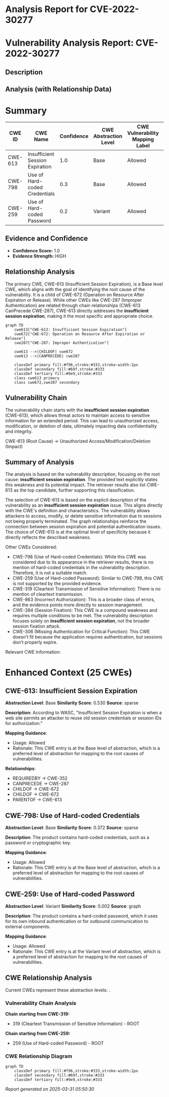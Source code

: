 # Analysis Report for CVE-2022-30277

# Vulnerability Analysis Report: CVE-2022-30277

## Description



## Analysis (with Relationship Data)

# Summary
| CWE ID | CWE Name | Confidence | CWE Abstraction Level | CWE Vulnerability Mapping Label | CWE-Vulnerability Mapping Notes |
|---|---|---|---|---|---|
| CWE-613 | Insufficient Session Expiration | 1.0 | Base | Allowed | Primary CWE |
| CWE-798 | Use of Hard-coded Credentials | 0.3 | Base | Allowed | Secondary Candidate |
| CWE-259 | Use of Hard-coded Password | 0.2 | Variant | Allowed | Secondary Candidate |

## Evidence and Confidence

*   **Confidence Score:** 1.0
*   **Evidence Strength:** HIGH

## Relationship Analysis
The primary CWE, CWE-613 (Insufficient Session Expiration), is a Base level CWE, which aligns with the goal of identifying the root cause of the vulnerability. It is a child of CWE-672 (Operation on Resource After Expiration or Release). While other CWEs like CWE-287 (Improper Authentication) are related through chain relationships (CWE-613 CanPrecede CWE-287), CWE-613 directly addresses the **insufficient session expiration**, making it the most specific and appropriate choice.

```mermaid
graph TD
    cwe613["CWE-613: Insufficient Session Expiration"]
    cwe672["CWE-672: Operation on Resource After Expiration or Release"]
    cwe287["CWE-287: Improper Authentication"]

    cwe613 -->|CHILDOF| cwe672
    cwe613 -->|CANPRECEDE| cwe287

    classDef primary fill:#f96,stroke:#333,stroke-width:2px
    classDef secondary fill:#69f,stroke:#333
    classDef tertiary fill:#9e9,stroke:#333
    class cwe613 primary
    class cwe672,cwe287 secondary
```

## Vulnerability Chain
The vulnerability chain starts with the **insufficient session expiration** (CWE-613), which allows threat actors to maintain access to sensitive information for an extended period. This can lead to unauthorized access, modification, or deletion of data, ultimately impacting data confidentiality and integrity.

CWE-613 (Root Cause) -> Unauthorized Access/Modification/Deletion (Impact)

## Summary of Analysis
The analysis is based on the vulnerability description, focusing on the root cause: **insufficient session expiration**. The provided text explicitly states this weakness and its potential impact. The retriever results also list CWE-613 as the top candidate, further supporting this classification.

The selection of CWE-613 is based on the explicit description of the vulnerability as an **insufficient session expiration** issue. This aligns directly with the CWE's definition and characteristics. The vulnerability allows attackers to access, modify, or delete sensitive information due to sessions not being properly terminated. The graph relationships reinforce the connection between session expiration and potential authentication issues. The choice of CWE-613 is at the optimal level of specificity because it directly reflects the described weakness.

Other CWEs Considered:

*   CWE-798 (Use of Hard-coded Credentials): While this CWE was considered due to its appearance in the retriever results, there is no mention of hard-coded credentials in the vulnerability description. Therefore, it is not a suitable match.
*   CWE-259 (Use of Hard-coded Password): Similar to CWE-798, this CWE is not supported by the provided evidence.
*   CWE-319 (Cleartext Transmission of Sensitive Information): There is no mention of cleartext transmission.
*   CWE-863 (Incorrect Authorization): This is a broader class of errors, and the evidence points more directly to session management.
*   CWE-384 (Session Fixation): This CWE is a compound weakness and requires multiple conditions to be met. The vulnerability description focuses solely on **insufficient session expiration**, not the broader session fixation attack.
*   CWE-306 (Missing Authentication for Critical Function): This CWE doesn't fit because the application requires authentication, but sessions don't properly expire.

Relevant CWE Information:

# Enhanced Context (25 CWEs)

## CWE-613: Insufficient Session Expiration
**Abstraction Level**: Base
**Similarity Score**: 0.530
**Source**: sparse

**Description**:
According to WASC, "Insufficient Session Expiration is when a web site permits an attacker to reuse old session credentials or session IDs for authorization."

**Mapping Guidance**:
- Usage: Allowed
- Rationale: This CWE entry is at the Base level of abstraction, which is a preferred level of abstraction for mapping to the root causes of vulnerabilities.

**Relationships**:
- REQUIREDBY -> CWE-352
- CANPRECEDE -> CWE-287
- CHILDOF -> CWE-672
- CHILDOF -> CWE-672
- PARENTOF -> CWE-613

## CWE-798: Use of Hard-coded Credentials
**Abstraction Level**: Base
**Similarity Score**: 0.372
**Source**: sparse

**Description**:
The product contains hard-coded credentials, such as a password or cryptographic key.

**Mapping Guidance**:
- Usage: Allowed
- Rationale: This CWE entry is at the Base level of abstraction, which is a preferred level of abstraction for mapping to the root causes of vulnerabilities.

## CWE-259: Use of Hard-coded Password
**Abstraction Level**: Variant
**Similarity Score**: 0.002
**Source**: graph

**Description**:
The product contains a hard-coded password, which it uses for its own inbound authentication or for outbound communication to external components.

**Mapping Guidance**:
- Usage: Allowed
- Rationale: This CWE entry is at the Variant level of abstraction, which is a preferred level of abstraction for mapping to the root causes of vulnerabilities.


## CWE Relationship Analysis

Current CWEs represent these abstraction levels: .


### Vulnerability Chain Analysis

**Chain starting from CWE-319:**
- 319 (Cleartext Transmission of Sensitive Information) - ROOT


**Chain starting from CWE-259:**
- 259 (Use of Hard-coded Password) - ROOT



### CWE Relationship Diagram

```mermaid
graph TD
    classDef primary fill:#f96,stroke:#333,stroke-width:2px
    classDef secondary fill:#69f,stroke:#333
    classDef tertiary fill:#9e9,stroke:#333
```



*Report generated on 2025-03-31 05:50:30*
